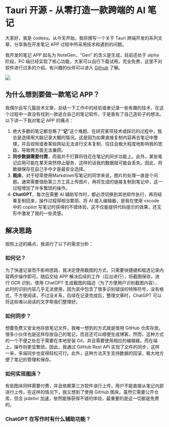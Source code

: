 # Tauri 开源 - 从零打造一款跨端的 AI 笔记

大家好，我是 codexu。从今天开始，我将撰写一个关于 Tauri 跨端开发的系列文章，分享我在开发笔记 APP 过程中所采用技术和遇到的问题。

我开发的笔记 APP 起名为 NoteGen，“Gen” 的含义是生成，目前还处于 alpha 阶段，PC 端已经实现了核心功能，大家可以自行下载试用，完全免费，这里不对软件进行过多的介绍，有兴趣的伙伴可以进入 [Github](https://github.com/codexu/note-gen) 了解。

![](https://camo.githubusercontent.com/ebf0883a66d890f3b285deed2597fe0183b301728be9e13f8afa448ea19c75d7/68747470733a2f2f666173746c792e6a7364656c6976722e6e65742f67682f636f646578752f6e6f74652d67656e2d696d6167652d73796e63406d61696e2f34623063626163382d646163642d343333342d386235622d3734343637323832343863382e706e67)

## 为什么想到要做一款笔记 APP？

我偶尔会写几篇技术文章，总结一下工作中的经验或者记录一些有趣的技术，在这个过程中一直没有找到一款适合自己的笔记软件，于是我有了自己造轮子的想法。以下讲一下我对笔记 APP 的痛点：

1. 绝大多数的笔记都忽略了“**记**”这个难题。在研究某项技术或踩坑的过程中，我总是选择用大脑记录大概的情况。这是因为如果直接复制内容再去笔记中整理，并且视频或者某些网站无法进行文本复制，往往会极大程度地影响我的思路，导致两方面无法兼顾。
2. **同步数据需要付费**，而我并不打算将钱花在笔记的同步功能上。此外，某些笔记应用可能在某天突然停止服务，这样的话我的数据就可能会丢失。因此，将数据保存在自己手中才是最安全选择。
3. **图床**，对于经常使用Markdown写笔记的同学来说，图片的处理一直是个问题。通常需要借助第三方工具上传图片，再将生成的链接复制到笔记中，这一过程增加了许多繁琐的操作。
4. **ChatGPT**，每次在需要 AI 辅助写作时，都必须切换到其他软件执行，再将结果复制回来，操作过程得相当繁琐。将 AI 接入编辑器，是我在使用 vscode 中的 copilot 写笔记时获得的不错体验，这不仅能提供代码提示的效果，还无形中激发了我的一些灵感。

## 解决思路

按照上述的痛点，我进行了以下的需求分析：

### 如何记？

为了快速记录而不影响思路，我决定使用截图的方式，只需要快捷键和框选记录内容两步操作即可。随后交给 APP 解决后续的工作（后台进行），将截图保存，进行 OCR 识别，使用 ChatGPT 生成截图的描述（为了方便用户识别截图内容），此时的识别内容几乎无法使用，因为其中包含了很多识别错误的特殊符号，没有格式，不方便阅读，不过没关系，后续在记录完成后，整理文章时，ChatGPT 可以将这些难以阅读的文字帮我们整理好。

### 如何同步？

想要免费又安全地存放笔记文件，我唯一想到的方式就是借用 GitHub 仓库存放。很多小伙伴也是这样存放自己的笔记，而且还可以顺便生成博客。然而，这种方式的一个不便之处在于需要在本地安装 Git，并且需要使用相应的编辑器。而在端上，操作则更显繁琐。因此，我通过 GitHub Rest API 实现了文件的同步，这样一来，多端同步也变得轻松可行。此外，这种方法天生支持数据的回滚，极大地方便了笔记的管理和保存。

### 如何实现图床？

有些图床同样需要付费，并且依赖第三方软件进行上传，用户不能直接从笔记内部进行上传。在这样的情况下，我又想到了使用 GitHub 图床。虽然它需要公开仓库，但合 jsdelivr 加速，依然能够获得不错的体验，最重要的是这一切都是免费的。

### ChatGPT 在写作时有什么辅助功能？





